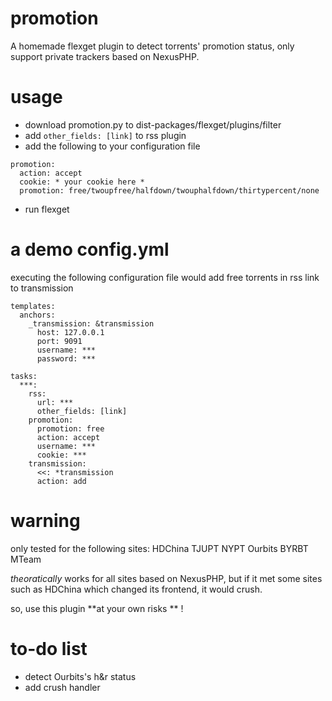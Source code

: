 # promotion
A homemade flexget plugin to detect torrents' promotion status, only support private trackers based on NexusPHP.
# usage
- download promotion.py to dist-packages/flexget/plugins/filter
- add `other_fields: [link]` to rss plugin
- add the following to your configuration file
```
promotion: 
  action: accept
  cookie: * your cookie here *
  promotion: free/twoupfree/halfdown/twouphalfdown/thirtypercent/none
```
- run flexget
# a demo config.yml
executing the following configuration file would add free torrents in rss link to transmission
```
templates:
  anchors:
    _transmission: &transmission
      host: 127.0.0.1
      port: 9091
      username: ***
      password: ***

tasks:
  ***: 
    rss: 
      url: ***
      other_fields: [link]
    promotion: 
      promotion: free
      action: accept
      username: ***
      cookie: ***
    transmission:
      <<: *transmission
      action: add 
```
# warning
only tested for the following sites: HDChina TJUPT NYPT Ourbits BYRBT MTeam

*theoratically* works for all sites based on NexusPHP, but if it met some sites such as HDChina which changed its frontend, it would crush. 

so, use this plugin **at your own risks ** !

# to-do list
- detect Ourbits's h&r status
- add crush handler
